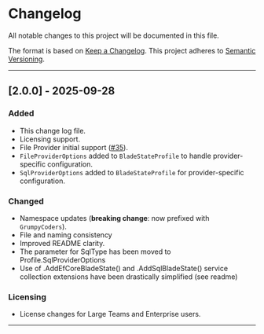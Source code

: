 # Changelog
All notable changes to this project will be documented in this file.

The format is based on [Keep a Changelog](https://keepachangelog.com/en/1.1.0/).
This project adheres to [Semantic Versioning](https://semver.org/spec/v2.0.0.html).

---

## [2.0.0] - 2025-09-28
### Added
- This change log file.
- Licensing support.
- File Provider initial support ([#35](https://github.com/grumpy-coders/BladeState/issues/35)).
- `FileProviderOptions` added to `BladeStateProfile` to handle provider-specific configuration.
- `SqlProviderOptions` added to `BladeStateProfile` for provider-specific configuration.

### Changed
- Namespace updates (**breaking change**: now prefixed with `GrumpyCoders`).
- File and naming consistency
- Improved README clarity.
- The parameter for SqlType has been moved to Profile.SqlProviderOptions
- Use of .AddEfCoreBladeState() and .AddSqlBladeState() service collection extensions have been drastically simplified (see readme)

### Licensing
- License changes for Large Teams and Enterprise users.

---
